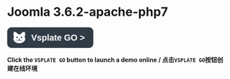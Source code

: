 # Joomla 3.6.2-apache-php7

<a href="https://www.vsplate.com/?docker-compose=https://github.com/vsplate/dcenvs/joomla/3.6.2-apache-php7"><img alt="VSPLATE GO" src="https://raw.githubusercontent.com/vsplate/images/master/vsgo_btn.png" width="200px"></a>

**Click the `VSPLATE GO` button to launch a demo online / 点击`VSPLATE GO`按钮创建在线环境**